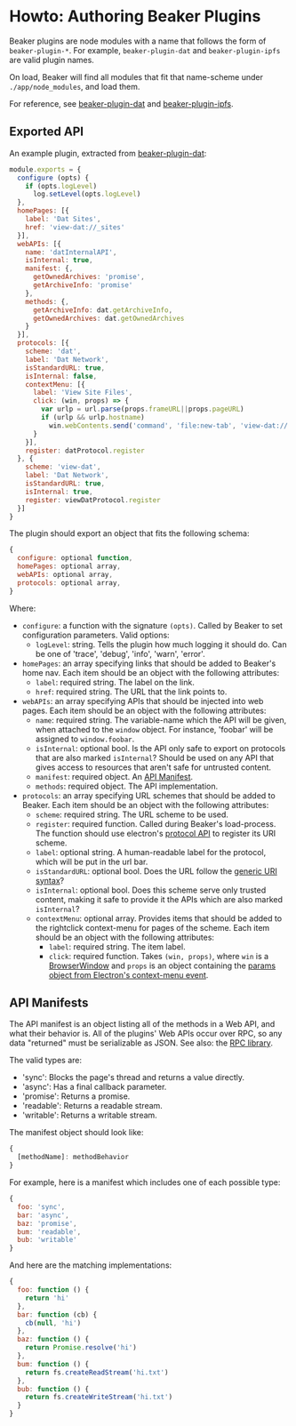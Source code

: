 # Howto: Authoring Beaker Plugins

Beaker plugins are node modules with a name that follows the form of `beaker-plugin-*`.
For example, `beaker-plugin-dat` and `beaker-plugin-ipfs` are valid plugin names.

On load, Beaker will find all modules that fit that name-scheme under `./app/node_modules`, and load them.

For reference, see [beaker-plugin-dat](https://github.com/pfrazee/beaker-plugin-dat) and [beaker-plugin-ipfs](https://github.com/pfrazee/beaker-plugin-ipfs).

## Exported API

An example plugin, extracted from [beaker-plugin-dat](https://github.com/pfrazee/beaker-plugin-dat):

```js
module.exports = {
  configure (opts) {
    if (opts.logLevel)
      log.setLevel(opts.logLevel)
  },
  homePages: [{
    label: 'Dat Sites',
    href: 'view-dat://_sites'
  }],
  webAPIs: [{
    name: 'datInternalAPI',
    isInternal: true,
    manifest: {,
      getOwnedArchives: 'promise',
      getArchiveInfo: 'promise'
    },
    methods: {,
      getArchiveInfo: dat.getArchiveInfo,
      getOwnedArchives: dat.getOwnedArchives
    }
  }],
  protocols: [{
    scheme: 'dat',
    label: 'Dat Network',
    isStandardURL: true,
    isInternal: false,
    contextMenu: [{
      label: 'View Site Files',
      click: (win, props) => {
        var urlp = url.parse(props.frameURL||props.pageURL)
        if (urlp && urlp.hostname)
          win.webContents.send('command', 'file:new-tab', 'view-dat://'+urlp.hostname+'/')
      }
    }],
    register: datProtocol.register
  }, {
    scheme: 'view-dat',
    label: 'Dat Network',
    isStandardURL: true,
    isInternal: true,
    register: viewDatProtocol.register
  }]
}
```

The plugin should export an object that fits the following schema:

```js
{
  configure: optional function,
  homePages: optional array,
  webAPIs: optional array,
  protocols: optional array,
}
```

Where:

- `configure`: a function with the signature `(opts)`. Called by Beaker to set configuration parameters. Valid options:
  - `logLevel`: string. Tells the plugin how much logging it should do. Can be one of 'trace', 'debug', 'info', 'warn', 'error'.
- `homePages`: an array specifying links that should be added to Beaker's home nav. Each item should be an object with the following attributes:
  - `label`: required string. The label on the link.
  - `href`: required string. The URL that the link points to.
- `webAPIs`: an array specifying APIs that should be injected into web pages. Each item should be an object with the following attributes:
  - `name`: required string. The variable-name which the API will be given, when attached to the `window` object. For instance, 'foobar' will be assigned to `window.foobar`.
  - `isInternal`: optional bool. Is the API only safe to export on protocols that are also marked `isInternal`? Should be used on any API that gives access to resources that aren't safe for untrusted content.
  - `manifest`: required object. An [API Manifest](#api-manifests).
  - `methods`: required object. The API implementation.
- `protocols`: an array specifying URL schemes that should be added to Beaker. Each item should be an object with the following attributes:
  - `scheme`: required string. The URL scheme to be used.
  - `register`: required function. Called during Beaker's load-process. The function should use electron's [protocol API](http://electron.atom.io/docs/api/protocol/) to register its URI scheme.
  - `label`: optional string. A human-readable label for the protocol, which will be put in the url bar.
  - `isStandardURL`: optional bool. Does the URL follow the [generic URI syntax](http://electron.atom.io/docs/api/protocol/#protocolregisterstandardschemesschemes)?
  - `isInternal`: optional bool. Does this scheme serve only trusted content, making it safe to provide it the APIs which are also marked `isInternal`?
  - `contextMenu`: optional array. Provides items that should be added to the rightclick context-menu for pages of the scheme. Each item should be an object with the following attributes:
    - `label`: required string. The item label.
    - `click`: required function. Takes `(win, props)`, where `win` is a [BrowserWindow](http://electron.atom.io/docs/api/browser-window/) and `props` is an object containing the [params object from Electron's context-menu event](http://electron.atom.io/docs/api/web-contents/#event-context-menu).

## API Manifests

The API manifest is an object listing all of the methods in a Web API, and what their behavior is.
All of the plugins' Web APIs occur over RPC, so any data "returned" must be serializable as JSON.
See also: the [RPC library](https://github.com/pfrazee/pauls-electron-rpc).

The valid types are:

 - 'sync': Blocks the page's thread and returns a value directly.
 - 'async': Has a final callback parameter.
 - 'promise': Returns a promise.
 - 'readable': Returns a readable stream.
 - 'writable': Returns a writable stream.

The manifest object should look like:

```js
{
  [methodName]: methodBehavior
}
```

For example, here is a manifest which includes one of each possible type:

```js
{
  foo: 'sync',
  bar: 'async',
  baz: 'promise',
  bum: 'readable',
  bub: 'writable'
}
```

And here are the matching implementations:

```js
{
  foo: function () {
    return 'hi'
  },
  bar: function (cb) {
    cb(null, 'hi')
  },
  baz: function () {
    return Promise.resolve('hi')
  },
  bum: function () {
    return fs.createReadStream('hi.txt')
  },
  bub: function () {
    return fs.createWriteStream('hi.txt')
  }
}
```